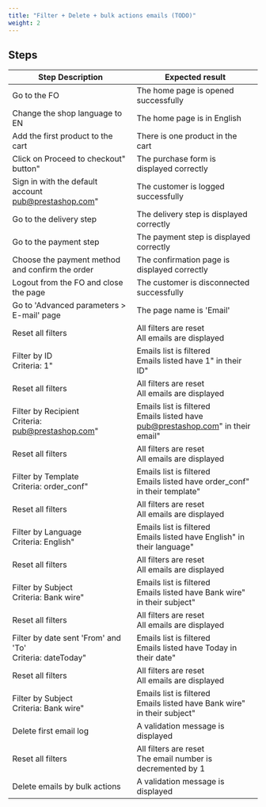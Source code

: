 ```yaml
---
title: "Filter + Delete + bulk actions emails (TODO)"
weight: 2
---
```

## Steps
| Step Description | Expected result |
| ----- | ----- |
| Go to the FO | The home page is opened successfully |
| Change the shop language to EN | The home page is in English |
| Add the first product to the cart | There is one product in the cart |
| Click on Proceed to checkout" button" | The purchase form is displayed correctly |
| Sign in with the default account pub@prestashop.com" | The customer is logged successfully |
| Go to the delivery step | The delivery step is displayed correctly |
| Go to the payment step | The payment step is displayed correctly |
| Choose the payment method and confirm the order | The confirmation page is displayed correctly |
| Logout from the FO and close the page | The customer is disconnected successfully |
| Go to 'Advanced parameters > E-mail' page | The page name is 'Email' |
| Reset all filters | All filters are reset<br>All emails are displayed |
| Filter by ID<br>Criteria: 1" | Emails list is filtered<br>Emails listed have 1" in their ID" |
| Reset all filters | All filters are reset<br>All emails are displayed |
| Filter by Recipient<br>Criteria: pub@prestashop.com" | Emails list is filtered<br>Emails listed have pub@prestashop.com" in their email" |
| Reset all filters | All filters are reset<br>All emails are displayed |
| Filter by Template<br>Criteria: order_conf" | Emails list is filtered<br>Emails listed have order_conf" in their template" |
| Reset all filters | All filters are reset<br>All emails are displayed |
| Filter by Language<br>Criteria: English" | Emails list is filtered<br>Emails listed have English" in their language" |
| Reset all filters | All filters are reset<br>All emails are displayed |
| Filter by Subject<br>Criteria: Bank wire" | Emails list is filtered<br>Emails listed have Bank wire" in their subject" |
| Reset all filters | All filters are reset<br>All emails are displayed |
| Filter by date sent 'From' and 'To'<br>Criteria: dateToday" | Emails list is filtered<br>Emails listed have Today in their date" |
| Reset all filters | All filters are reset<br>All emails are displayed |
| Filter by Subject<br>Criteria: Bank wire" | Emails list is filtered<br>Emails listed have Bank wire" in their subject" |
| Delete first email log | A validation message is displayed |
| Reset all filters | All filters are reset<br>The email number is decremented by 1 |
| Delete emails by bulk actions | A validation message is displayed |
